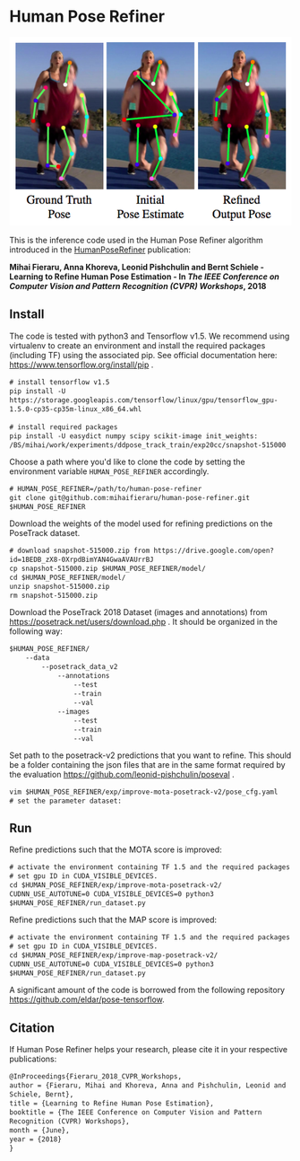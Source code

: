 # Human Pose Refiner
<p align="center">
<img src="images/PoseRefinerTeaser.png" width="600">
</p>

This is the inference code used in the Human Pose Refiner algorithm introduced in the [HumanPoseRefiner](https://arxiv.org/abs/1804.07909) publication:

**Mihai Fieraru, Anna Khoreva, Leonid Pishchulin and Bernt Schiele - 
Learning to Refine Human Pose Estimation - 
In _The IEEE Conference on Computer Vision and Pattern Recognition (CVPR) Workshops_, 2018**

## Install
The code is tested with python3 and Tensorflow v1.5.
We recommend using virtualenv to create an environment and install the required packages (including TF) using the associated pip. See official documentation here: https://www.tensorflow.org/install/pip .

```
# install tensorflow v1.5
pip install -U https://storage.googleapis.com/tensorflow/linux/gpu/tensorflow_gpu-1.5.0-cp35-cp35m-linux_x86_64.whl

# install required packages
pip install -U easydict numpy scipy scikit-image init_weights: /BS/mihai/work/experiments/ddpose_track_train/exp20cc/snapshot-515000
```


Choose a path where you'd like to clone the code by setting the environment variable `HUMAN_POSE_REFINER` accordingly.
```
# HUMAN_POSE_REFINER=/path/to/human-pose-refiner
git clone git@github.com:mihaifieraru/human-pose-refiner.git $HUMAN_POSE_REFINER
```

Download the weights of the model used for refining predictions on the PoseTrack dataset.
```
# download snapshot-515000.zip from https://drive.google.com/open?id=1BEDB_zX8-0XrpdBimYAN4GwaAVAUrrBJ
cp snapshot-515000.zip $HUMAN_POSE_REFINER/model/
cd $HUMAN_POSE_REFINER/model/
unzip snapshot-515000.zip
rm snapshot-515000.zip
```

Download the PoseTrack 2018 Dataset (images and annotations) from https://posetrack.net/users/download.php .
It should be organized in the following way:
```
$HUMAN_POSE_REFINER/
    --data
        --posetrack_data_v2
            --annotations
                --test
                --train
                --val
            --images
                --test
                --train
                --val
```
Set path to the posetrack-v2 predictions that you want to refine. This should be a folder containing the json files that are in the same format required by the evaluation https://github.com/leonid-pishchulin/poseval .
```
vim $HUMAN_POSE_REFINER/exp/improve-mota-posetrack-v2/pose_cfg.yaml
# set the parameter dataset:
```
## Run
Refine predictions such that the MOTA score is improved:
```
# activate the environment containing TF 1.5 and the required packages
# set gpu ID in CUDA_VISIBLE_DEVICES. 
cd $HUMAN_POSE_REFINER/exp/improve-mota-posetrack-v2/
CUDNN_USE_AUTOTUNE=0 CUDA_VISIBLE_DEVICES=0 python3 $HUMAN_POSE_REFINER/run_dataset.py
```

Refine predictions such that the MAP score is improved:
```
# activate the environment containing TF 1.5 and the required packages
# set gpu ID in CUDA_VISIBLE_DEVICES. 
cd $HUMAN_POSE_REFINER/exp/improve-map-posetrack-v2/
CUDNN_USE_AUTOTUNE=0 CUDA_VISIBLE_DEVICES=0 python3 $HUMAN_POSE_REFINER/run_dataset.py
```

A significant amount of the code is borrowed from the following repository https://github.com/eldar/pose-tensorflow.

## Citation
If Human Pose Refiner helps your research, please cite it in your respective publications:
```
@InProceedings{Fieraru_2018_CVPR_Workshops,
author = {Fieraru, Mihai and Khoreva, Anna and Pishchulin, Leonid and Schiele, Bernt},
title = {Learning to Refine Human Pose Estimation},
booktitle = {The IEEE Conference on Computer Vision and Pattern Recognition (CVPR) Workshops},
month = {June},
year = {2018}
}
```
